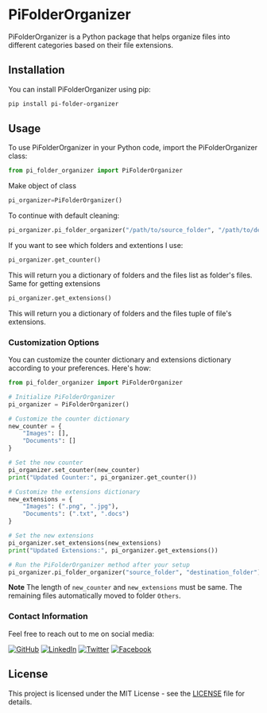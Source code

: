 # PiFolderOrganizer

PiFolderOrganizer is a Python package that helps organize files into different categories based on their file extensions.

## Installation

You can install PiFolderOrganizer using pip:

```bash
pip install pi-folder-organizer
```
## Usage
To use PiFolderOrganizer in your Python code, import the PiFolderOrganizer class:
```python
from pi_folder_organizer import PiFolderOrganizer
```
Make object of class
```python
pi_organizer=PiFolderOrganizer()
```
To continue with default cleaning:
```python
pi_organizer.pi_folder_organizer("/path/to/source_folder", "/path/to/destination_folder")
```
If you want to see which folders and extentions I use:
```python
pi_organizer.get_counter()
```
This will return you a dictionary of folders and the files list as folder's files.
Same for getting extensions
```python
pi_organizer.get_extensions()
```
This will return you a dictionary of folders and the files tuple of file's extensions.

### Customization Options

You can customize the counter dictionary and extensions dictionary according to your preferences. Here's how:

```python
from pi_folder_organizer import PiFolderOrganizer

# Initialize PiFolderOrganizer
pi_organizer = PiFolderOrganizer()

# Customize the counter dictionary
new_counter = {
    "Images": [],
    "Documents": []
}

# Set the new counter
pi_organizer.set_counter(new_counter)
print("Updated Counter:", pi_organizer.get_counter())

# Customize the extensions dictionary
new_extensions = {
    "Images": (".png", ".jpg"),
    "Documents": (".txt", ".docs")
}

# Set the new extensions
pi_organizer.set_extensions(new_extensions)
print("Updated Extensions:", pi_organizer.get_extensions())

# Run the PiFolderOrganizer method after your setup
pi_organizer.pi_folder_organizer("source_folder", "destination_folder")
```
**Note**
The length of ```new_counter``` and ```new_extensions``` must be same. The remaining files automatically moved to folder ```Others```.

### Contact Information

Feel free to reach out to me on social media:

[![GitHub](https://img.shields.io/badge/GitHub-mrqadeer)](https://github.com/mrqadeer)
[![LinkedIn](https://img.shields.io/badge/LinkedIn-Qadeer)](https://www.linkedin.com/in/qadeer-ahmad-3499a4205/)
[![Twitter](https://img.shields.io/badge/Twitter-Twitter)](https://twitter.com/mr_sin_of_me)
[![Facebook](https://img.shields.io/badge/Facebook-Facebook)](https://web.facebook.com/mrqadeerofficial/)




## License

This project is licensed under the MIT License - see the [LICENSE](LICENSE) file for details.
